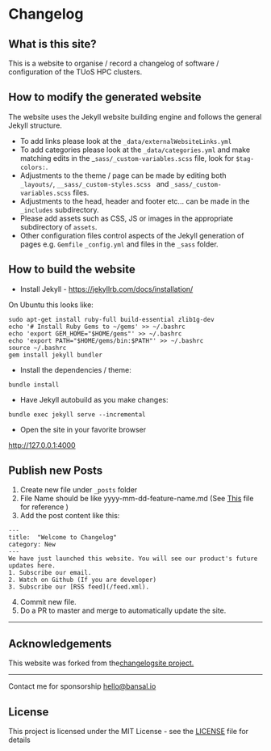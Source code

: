 
# Changelog

##  What is this site?

This is a website to organise / record a changelog of software / configuration of the TUoS HPC clusters.

## How to modify the generated website

The website uses the Jekyll website building engine and follows the general Jekyll structure.

* To add links please look at the ``_data/externalWebsiteLinks.yml``
* To add categories please look at the ``_data/categories.yml`` and make matching edits in the _``sass/_custom-variables.scss`` file, look for ``$tag-colors:``.
* Adjustments to the theme / page can be made by editing both ``_layouts/``,  ``__sass/_custom-styles.scss `` and ``_sass/_custom-variables.scss`` files.
* Adjustments to the head, header and footer etc... can be made in the ``_includes`` subdirectory.
* Please add assets such as CSS, JS or images in the appropriate subdirectory of ``assets``.
* Other configuration files control aspects of the Jekyll generation of pages e.g. ``Gemfile`` ``_config.yml`` and files in the ``_sass`` folder.

## How to build the website

* Install Jekyll - https://jekyllrb.com/docs/installation/

On Ubuntu this looks like:

```
sudo apt-get install ruby-full build-essential zlib1g-dev
echo '# Install Ruby Gems to ~/gems' >> ~/.bashrc
echo 'export GEM_HOME="$HOME/gems"' >> ~/.bashrc
echo 'export PATH="$HOME/gems/bin:$PATH"' >> ~/.bashrc
source ~/.bashrc
gem install jekyll bundler
```

* Install the dependencies / theme:

```
bundle install
```

* Have Jekyll autobuild as you make changes:

```
bundle exec jekyll serve --incremental
```

* Open the site in your favorite browser 

http://127.0.0.1:4000


## Publish new Posts
1. Create new file under `_posts` folder
2. File Name should be like yyyy-mm-dd-feature-name.md (See [This](https://github.com/changelogsite/changelog/blob/master/_posts/2019-04-30-welcome-to-changelog.md) file for reference )
3. Add the post content like this:
```
---
title:  "Welcome to Changelog"
category: New
---
We have just launched this website. You will see our product's future updates here.
1. Subscribe our email.
2. Watch on Github (If you are developer)
3. Subscribe our [RSS feed](/feed.xml).
```
4. Commit new file.
5. Do a PR to master and merge to automatically update the site.


---
## Acknowledgements

This website was forked from the[changelogsite project.](https://github.com/changelogsite/changelog/)

---
Contact me for sponsorship hello@bansal.io

## License

This project is licensed under the MIT License - see the [LICENSE](LICENSE) file for details